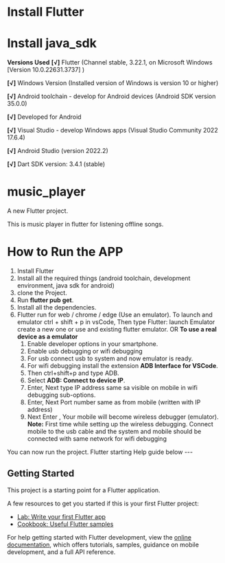 # Install Flutter 

# Install java_sdk

**Versions Used**
**[√]**  Flutter (Channel stable, 3.22.1, on Microsoft Windows [Version 10.0.22631.3737] )

**[√]**  Windows Version (Installed version of Windows is version 10 or higher)

**[√]**  Android toolchain - develop for Android devices (Android SDK version 35.0.0)

**[√]**  Developed for Android 

**[√]**  Visual Studio - develop Windows apps (Visual Studio Community 2022 17.6.4)

**[√]**  Android Studio (version 2022.2)

**[√]**  Dart SDK version: 3.4.1 (stable) 

# music_player

A new Flutter project.

This is music player in flutter for listening offline songs.

# How to Run the APP
1. Install Flutter
2. Install all the required things (android toolchain, development environment, java sdk for android)
3. clone the Project.
4. Run **flutter pub get**.
5. Install all the dependencies.
6. Flutter run for web / chrome / edge (Use an emulator).
   To launch and emulator ctrl + shift + p in vsCode,
   Then type Flutter: launch Emulator
   create a new one or use and existing flutter emulator.
OR
   **To use a real device as a emulator**
   1. Enable developer options in your smartphone.
   2. Enable usb debugging or wifi debugging
   3. For usb  connect usb to system and now emulator is ready.
   4. For wifi debugging install the extension **ADB Interface for VSCode**.
   5. Then ctrl+shift+p and type ADB.
   6. Select **ADB: Connect to device IP**.
   7. Enter, Next type IP address same sa visible on mobile in wifi debugging sub-options.
   8. Enter, Next Port number same as from mobile (written with IP address)
   9. Next Enter , Your mobile will become wireless debugger (emulator).
**Note:** First time while setting up the wireless debugging. Connect mobile to the usb cable
               and the system and mobile should be connected with same network for wifi debugging


You can now run the project.
Flutter starting Help guide below ---

## Getting Started

This project is a starting point for a Flutter application.

A few resources to get you started if this is your first Flutter project:

- [Lab: Write your first Flutter app](https://docs.flutter.dev/get-started/codelab)
- [Cookbook: Useful Flutter samples](https://docs.flutter.dev/cookbook)

For help getting started with Flutter development, view the
[online documentation](https://docs.flutter.dev/), which offers tutorials,
samples, guidance on mobile development, and a full API reference.
